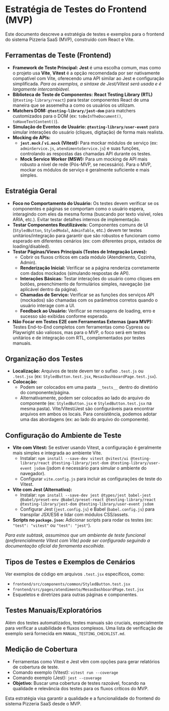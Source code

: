 # Estratégia de Testes do Frontend (MVP)

Este documento descreve a estratégia de testes e exemplos para o frontend do sistema Pizzeria SaaS (MVP), construído com React e Vite.

## Ferramentas de Teste (Frontend)

*   **Framework de Teste Principal:** **Jest** é uma escolha comum, mas como o projeto usa **Vite**, **Vitest** é a opção recomendada por ser nativamente compatível com Vite, oferecendo uma API similar ao Jest e configuração simplificada. *Para os exemplos, a sintaxe de Jest/Vitest será usada e é largamente intercambiável.*
*   **Biblioteca de Teste de Componentes:** **React Testing Library (RTL)** (`@testing-library/react`) para testar componentes React de uma maneira que se assemelha a como os usuários os utilizam.
*   **Matchers DOM:** **`@testing-library/jest-dom`** para matchers customizados para o DOM (ex: `toBeInTheDocument()`, `toHaveTextContent()`).
*   **Simulação de Eventos de Usuário:** **`@testing-library/user-event`** para simular interações do usuário (cliques, digitação) de forma mais realista.
*   **Mocking de APIs:**
    *   **`jest.mock` / `vi.mock` (Vitest):** Para mockar módulos de serviço (ex: `adminService.js`, `atendimentoService.js`) e suas funções, controlando as respostas das chamadas API durante os testes.
    *   **Mock Service Worker (MSW):** Para um mocking de API mais robusto a nível de rede (Pós-MVP, se necessário). Para o MVP, mockar os módulos de serviço é geralmente suficiente e mais simples.

## Estratégia Geral

*   **Foco no Comportamento do Usuário:** Os testes devem verificar se os componentes e páginas se comportam como o usuário espera, interagindo com eles da mesma forma (buscando por texto visível, roles ARIA, etc.). Evitar testar detalhes internos de implementação.
*   **Testar Componentes Reutilizáveis:** Componentes comuns de UI (`StyledButton`, `StyledModal`, `AdminTable`, etc.) devem ter testes unitários/integração para garantir que são robustos e funcionam como esperado em diferentes cenários (ex: com diferentes props, estados de loading/disabled).
*   **Testar Páginas/Views Principais (Testes de Integração Leves):**
    *   Cobrir os fluxos críticos em cada módulo (Atendimento, Cozinha, Admin).
    *   **Renderização Inicial:** Verificar se a página renderiza corretamente com dados mockados (simulando respostas de API).
    *   **Interações Básicas:** Testar interações do usuário como cliques em botões, preenchimento de formulários simples, navegação (se aplicável dentro da página).
    *   **Chamadas de Serviço:** Verificar se as funções dos serviços API (mockados) são chamadas com os parâmetros corretos quando o usuário interage com a UI.
    *   **Feedback ao Usuário:** Verificar se mensagens de loading, erro e sucesso são exibidas conforme esperado.
*   **Não Focar em Testes E2E com Ferramentas Externas (para MVP):** Testes End-to-End completos com ferramentas como Cypress ou Playwright são valiosos, mas para o MVP, o foco será em testes unitários e de integração com RTL, complementados por testes manuais.

## Organização dos Testes

*   **Localização:** Arquivos de teste devem ter o sufixo `.test.js` ou `.test.jsx` (ex: `StyledButton.test.jsx`, `MesasDashboardPage.test.jsx`).
*   **Colocação:**
    *   Podem ser colocados em uma pasta `__tests__` dentro do diretório do componente/página.
    *   Alternativamente, podem ser colocados ao lado do arquivo do componente (ex: `StyledButton.jsx` e `StyledButton.test.jsx` na mesma pasta). Vite/Vitest/Jest são configuráveis para encontrar arquivos em ambos os locais. Para consistência, podemos adotar uma das abordagens (ex: ao lado do arquivo do componente).

## Configuração do Ambiente de Teste

*   **Vite com Vitest:** Se estiver usando Vitest, a configuração é geralmente mais simples e integrada ao ambiente Vite.
    *   Instalar: `npm install --save-dev vitest @vitest/ui @testing-library/react @testing-library/jest-dom @testing-library/user-event jsdom` (jsdom é necessário para simular o ambiente do navegador).
    *   Configurar `vite.config.js` para incluir as configurações de teste do Vitest.
*   **Vite com Jest (Alternativa):**
    *   Instalar: `npm install --save-dev jest @types/jest babel-jest @babel/preset-env @babel/preset-react @testing-library/react @testing-library/jest-dom @testing-library/user-event jsdom`
    *   Configurar Jest (`jest.config.js`) e Babel (`babel.config.js`) para transpilar JSX/ES6 e lidar com módulos CSS/assets.
*   **Scripts no `package.json`:** Adicionar scripts para rodar os testes (ex: `"test": "vitest"` ou `"test": "jest"`).

*Para este subtask, assumimos que um ambiente de teste funcional (preferencialmente Vitest com Vite) pode ser configurado seguindo a documentação oficial da ferramenta escolhida.*

## Tipos de Testes e Exemplos de Cenários

Ver exemplos de código em arquivos `.test.jsx` específicos, como:
*   `frontend/src/components/common/StyledButton.test.jsx`
*   `frontend/src/pages/atendimento/MesasDashboardPage.test.jsx`
*   Esqueletos e diretrizes para outras páginas e componentes.

## Testes Manuais/Exploratórios

Além dos testes automatizados, testes manuais são cruciais, especialmente para verificar a usabilidade e fluxos complexos. Uma lista de verificação de exemplo será fornecida em `MANUAL_TESTING_CHECKLIST.md`.

## Medição de Cobertura

*   Ferramentas como Vitest e Jest vêm com opções para gerar relatórios de cobertura de teste.
*   Comando exemplo (Vitest): `vitest run --coverage`
*   Comando exemplo (Jest): `jest --coverage`
*   **Objetivo:** Buscar uma cobertura de testes razoável, focando na qualidade e relevância dos testes para os fluxos críticos do MVP.

Esta estratégia visa garantir a qualidade e a funcionalidade do frontend do sistema Pizzeria SaaS desde o MVP.
```
